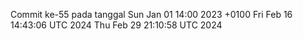 Commit ke-55 pada tanggal Sun Jan 01 14:00 2023 +0100
Fri Feb 16 14:43:06 UTC 2024
Thu Feb 29 21:10:58 UTC 2024
